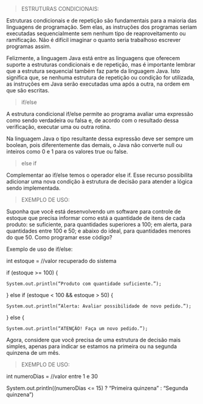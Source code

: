 > ESTRUTURAS CONDICIONAIS:

Estruturas condicionais e de repetição são fundamentais para a maioria das linguagens de programação. 
Sem elas, as instruções dos programas seriam executadas sequencialmente sem nenhum tipo de reaproveitamento ou ramificação.
Não é difícil imaginar o quanto seria trabalhoso escrever programas assim.

Felizmente, a linguagem Java está entre as linguagens que oferecem suporte a estruturas condicionais e de repetição, mas é importante lembrar que a estrutura sequencial 
também faz parte da linguagem Java.
Isto significa que, se nenhuma estrutura de repetição ou condição for utilizada, as instruções em Java serão executadas uma após a outra, na ordem em que são escritas.


> if/else


A estrutura condicional if/else permite ao programa avaliar uma expressão como sendo verdadeira ou falsa e, de acordo com o resultado dessa verificação, executar uma ou outra rotina.

Na linguagem Java o tipo resultante dessa expressão deve ser sempre um boolean, pois diferentemente das demais, o Java não converte null ou inteiros como 0 e 1 para os valores 
true ou false.


> else if 

Complementar ao if/else temos o operador else if. Esse recurso possibilita adicionar uma nova condição à estrutura de decisão para atender a lógica sendo implementada.



> EXEMPLO DE USO:

Suponha que você está desenvolvendo um software para controle de estoque que precisa informar como está a quantidade de itens de cada produto: se suficiente, para quantidades superiores a 100; em alerta, para quantidades entre 100 e 50; e abaixo do ideal, para quantidades menores do que 50. Como programar esse código?

Exemplo de uso de if/else:

int estoque = //valor recuperado do sistema

if (estoque >= 100) {

	System.out.println(“Produto com quantidade suficiente.”);
  
} else if (estoque < 100 && estoque > 50) {

	System.out.println(“Alerta: Avaliar possibilidade de novo pedido.”);
} else {

	System.out.println(“ATENÇÃO! Faça um novo pedido.”);
  
  
  Agora, considere que você precisa de uma estrutura de decisão mais simples, apenas para indicar se estamos na primeira ou na segunda quinzena de um mês.

> EXEMPLO DE USO:

int numeroDias = //valor entre 1 e 30

System.out.println((numeroDias <= 15) ? “Primeira quinzena” : “Segunda quinzena”)
